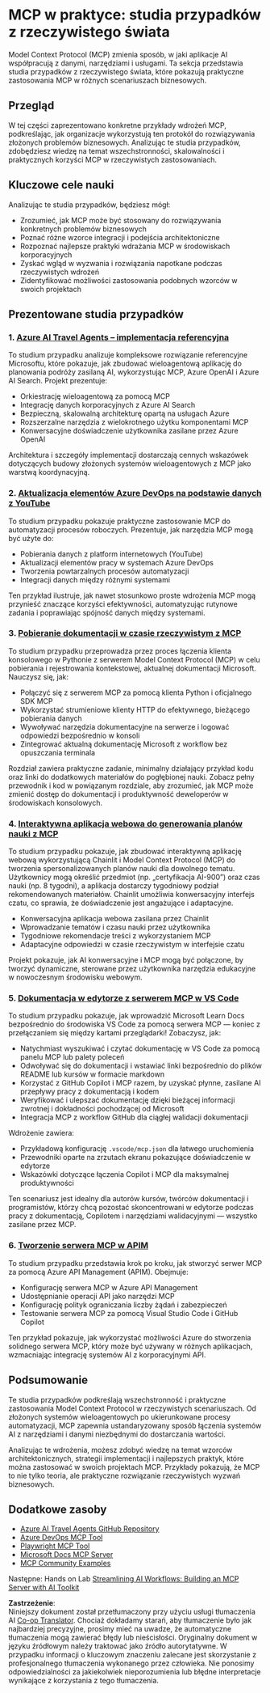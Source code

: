 <!--
CO_OP_TRANSLATOR_METADATA:
{
  "original_hash": "873741da08dd6537858d5e14c3a386e1",
  "translation_date": "2025-07-04T17:08:17+00:00",
  "source_file": "09-CaseStudy/README.md",
  "language_code": "pl"
}
-->
# MCP w praktyce: studia przypadków z rzeczywistego świata

Model Context Protocol (MCP) zmienia sposób, w jaki aplikacje AI współpracują z danymi, narzędziami i usługami. Ta sekcja przedstawia studia przypadków z rzeczywistego świata, które pokazują praktyczne zastosowania MCP w różnych scenariuszach biznesowych.

## Przegląd

W tej części zaprezentowano konkretne przykłady wdrożeń MCP, podkreślając, jak organizacje wykorzystują ten protokół do rozwiązywania złożonych problemów biznesowych. Analizując te studia przypadków, zdobędziesz wiedzę na temat wszechstronności, skalowalności i praktycznych korzyści MCP w rzeczywistych zastosowaniach.

## Kluczowe cele nauki

Analizując te studia przypadków, będziesz mógł:

- Zrozumieć, jak MCP może być stosowany do rozwiązywania konkretnych problemów biznesowych
- Poznać różne wzorce integracji i podejścia architektoniczne
- Rozpoznać najlepsze praktyki wdrażania MCP w środowiskach korporacyjnych
- Zyskać wgląd w wyzwania i rozwiązania napotkane podczas rzeczywistych wdrożeń
- Zidentyfikować możliwości zastosowania podobnych wzorców w swoich projektach

## Prezentowane studia przypadków

### 1. [Azure AI Travel Agents – implementacja referencyjna](./travelagentsample.md)

To studium przypadku analizuje kompleksowe rozwiązanie referencyjne Microsoftu, które pokazuje, jak zbudować wieloagentową aplikację do planowania podróży zasilaną AI, wykorzystując MCP, Azure OpenAI i Azure AI Search. Projekt prezentuje:

- Orkiestrację wieloagentową za pomocą MCP
- Integrację danych korporacyjnych z Azure AI Search
- Bezpieczną, skalowalną architekturę opartą na usługach Azure
- Rozszerzalne narzędzia z wielokrotnego użytku komponentami MCP
- Konwersacyjne doświadczenie użytkownika zasilane przez Azure OpenAI

Architektura i szczegóły implementacji dostarczają cennych wskazówek dotyczących budowy złożonych systemów wieloagentowych z MCP jako warstwą koordynacyjną.

### 2. [Aktualizacja elementów Azure DevOps na podstawie danych z YouTube](./UpdateADOItemsFromYT.md)

To studium przypadku pokazuje praktyczne zastosowanie MCP do automatyzacji procesów roboczych. Prezentuje, jak narzędzia MCP mogą być użyte do:

- Pobierania danych z platform internetowych (YouTube)
- Aktualizacji elementów pracy w systemach Azure DevOps
- Tworzenia powtarzalnych procesów automatyzacji
- Integracji danych między różnymi systemami

Ten przykład ilustruje, jak nawet stosunkowo proste wdrożenia MCP mogą przynieść znaczące korzyści efektywności, automatyzując rutynowe zadania i poprawiając spójność danych między systemami.

### 3. [Pobieranie dokumentacji w czasie rzeczywistym z MCP](./docs-mcp/README.md)

To studium przypadku przeprowadza przez proces łączenia klienta konsolowego w Pythonie z serwerem Model Context Protocol (MCP) w celu pobierania i rejestrowania kontekstowej, aktualnej dokumentacji Microsoft. Nauczysz się, jak:

- Połączyć się z serwerem MCP za pomocą klienta Python i oficjalnego SDK MCP
- Wykorzystać strumieniowe klienty HTTP do efektywnego, bieżącego pobierania danych
- Wywoływać narzędzia dokumentacyjne na serwerze i logować odpowiedzi bezpośrednio w konsoli
- Zintegrować aktualną dokumentację Microsoft z workflow bez opuszczania terminala

Rozdział zawiera praktyczne zadanie, minimalny działający przykład kodu oraz linki do dodatkowych materiałów do pogłębionej nauki. Zobacz pełny przewodnik i kod w powiązanym rozdziale, aby zrozumieć, jak MCP może zmienić dostęp do dokumentacji i produktywność deweloperów w środowiskach konsolowych.

### 4. [Interaktywna aplikacja webowa do generowania planów nauki z MCP](./docs-mcp/README.md)

To studium przypadku pokazuje, jak zbudować interaktywną aplikację webową wykorzystującą Chainlit i Model Context Protocol (MCP) do tworzenia spersonalizowanych planów nauki dla dowolnego tematu. Użytkownicy mogą określić przedmiot (np. „certyfikacja AI-900”) oraz czas nauki (np. 8 tygodni), a aplikacja dostarczy tygodniowy podział rekomendowanych materiałów. Chainlit umożliwia konwersacyjny interfejs czatu, co sprawia, że doświadczenie jest angażujące i adaptacyjne.

- Konwersacyjna aplikacja webowa zasilana przez Chainlit
- Wprowadzanie tematów i czasu nauki przez użytkownika
- Tygodniowe rekomendacje treści z wykorzystaniem MCP
- Adaptacyjne odpowiedzi w czasie rzeczywistym w interfejsie czatu

Projekt pokazuje, jak AI konwersacyjne i MCP mogą być połączone, by tworzyć dynamiczne, sterowane przez użytkownika narzędzia edukacyjne w nowoczesnym środowisku webowym.

### 5. [Dokumentacja w edytorze z serwerem MCP w VS Code](./docs-mcp/README.md)

To studium przypadku pokazuje, jak wprowadzić Microsoft Learn Docs bezpośrednio do środowiska VS Code za pomocą serwera MCP — koniec z przełączaniem się między kartami przeglądarki! Zobaczysz, jak:

- Natychmiast wyszukiwać i czytać dokumentację w VS Code za pomocą panelu MCP lub palety poleceń
- Odwoływać się do dokumentacji i wstawiać linki bezpośrednio do plików README lub kursów w formacie markdown
- Korzystać z GitHub Copilot i MCP razem, by uzyskać płynne, zasilane AI przepływy pracy z dokumentacją i kodem
- Weryfikować i ulepszać dokumentację dzięki bieżącej informacji zwrotnej i dokładności pochodzącej od Microsoft
- Integracja MCP z workflow GitHub dla ciągłej walidacji dokumentacji

Wdrożenie zawiera:
- Przykładową konfigurację `.vscode/mcp.json` dla łatwego uruchomienia
- Przewodniki oparte na zrzutach ekranu pokazujące doświadczenie w edytorze
- Wskazówki dotyczące łączenia Copilot i MCP dla maksymalnej produktywności

Ten scenariusz jest idealny dla autorów kursów, twórców dokumentacji i programistów, którzy chcą pozostać skoncentrowani w edytorze podczas pracy z dokumentacją, Copilotem i narzędziami walidacyjnymi — wszystko zasilane przez MCP.

### 6. [Tworzenie serwera MCP w APIM](./apimsample.md)

To studium przypadku przedstawia krok po kroku, jak stworzyć serwer MCP za pomocą Azure API Management (APIM). Obejmuje:

- Konfigurację serwera MCP w Azure API Management
- Udostępnianie operacji API jako narzędzi MCP
- Konfigurację polityk ograniczania liczby żądań i zabezpieczeń
- Testowanie serwera MCP za pomocą Visual Studio Code i GitHub Copilot

Ten przykład pokazuje, jak wykorzystać możliwości Azure do stworzenia solidnego serwera MCP, który może być używany w różnych aplikacjach, wzmacniając integrację systemów AI z korporacyjnymi API.

## Podsumowanie

Te studia przypadków podkreślają wszechstronność i praktyczne zastosowania Model Context Protocol w rzeczywistych scenariuszach. Od złożonych systemów wieloagentowych po ukierunkowane procesy automatyzacji, MCP zapewnia ustandaryzowany sposób łączenia systemów AI z narzędziami i danymi niezbędnymi do dostarczania wartości.

Analizując te wdrożenia, możesz zdobyć wiedzę na temat wzorców architektonicznych, strategii implementacji i najlepszych praktyk, które można zastosować w swoich projektach MCP. Przykłady pokazują, że MCP to nie tylko teoria, ale praktyczne rozwiązanie rzeczywistych wyzwań biznesowych.

## Dodatkowe zasoby

- [Azure AI Travel Agents GitHub Repository](https://github.com/Azure-Samples/azure-ai-travel-agents)
- [Azure DevOps MCP Tool](https://github.com/microsoft/azure-devops-mcp)
- [Playwright MCP Tool](https://github.com/microsoft/playwright-mcp)
- [Microsoft Docs MCP Server](https://github.com/MicrosoftDocs/mcp)
- [MCP Community Examples](https://github.com/microsoft/mcp)

Następne: Hands on Lab [Streamlining AI Workflows: Building an MCP Server with AI Toolkit](../10-StreamliningAIWorkflowsBuildingAnMCPServerWithAIToolkit/README.md)

**Zastrzeżenie**:  
Niniejszy dokument został przetłumaczony przy użyciu usługi tłumaczenia AI [Co-op Translator](https://github.com/Azure/co-op-translator). Chociaż dokładamy starań, aby tłumaczenie było jak najbardziej precyzyjne, prosimy mieć na uwadze, że automatyczne tłumaczenia mogą zawierać błędy lub nieścisłości. Oryginalny dokument w języku źródłowym należy traktować jako źródło autorytatywne. W przypadku informacji o kluczowym znaczeniu zalecane jest skorzystanie z profesjonalnego tłumaczenia wykonanego przez człowieka. Nie ponosimy odpowiedzialności za jakiekolwiek nieporozumienia lub błędne interpretacje wynikające z korzystania z tego tłumaczenia.